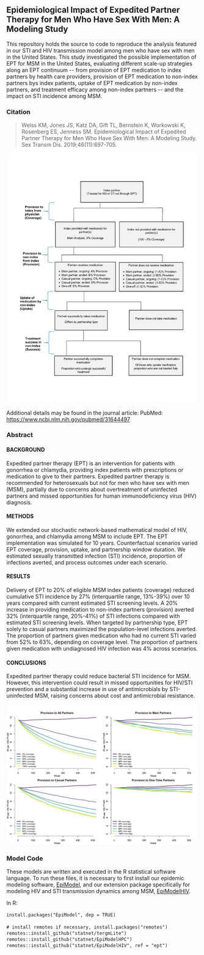 ## Epidemiological Impact of Expedited Partner Therapy for Men Who Have Sex With Men: A Modeling Study

This repository holds the source to code to reproduce the analysis featured in our STI and HIV transmission model among men who have sex with men in the United States. This study investigated the possible implementation of EPT for MSM in the United States, evaluating different scale-up strategies along an EPT continuum -- from provision of EPT medication to index partners by health care providers, provision of EPT medication to non-index partners bys index patients, uptake of EPT medication by non-index partners, and treatment efficacy among non-index partners -- and the impact on STI incidence among MSM.

### Citation

> Weiss KM, Jones JS, Katz DA, Gift TL, Bernstein K, Workowski K, Rosenberg ES, Jenness SM. Epidemiological Impact of Expedited Partner Therapy for Men Who Have Sex With Men: A Modeling Study. Sex Transm Dis. 2019;46(11):697-705.

<img src="https://github.com/EpiModel/EPT/raw/master/analysis/Fig1.png">

Additional details may be found in the journal article:
PubMed: https://www.ncbi.nlm.nih.gov/pubmed/31644497

### Abstract

#### BACKGROUND
Expedited partner therapy (EPT) is an intervention for patients with gonorrhea or chlamydia, providing index patients with prescriptions or medication to give to their partners. Expedited partner therapy is recommended for heterosexuals but not for men who have sex with men (MSM), partially due to concerns about overtreatment of uninfected partners and missed opportunities for human immunodeficiency virus (HIV) diagnosis.

#### METHODS
We extended our stochastic network-based mathematical model of HIV, gonorrhea, and chlamydia among MSM to include EPT. The EPT implementation was simulated for 10 years. Counterfactual scenarios varied EPT coverage, provision, uptake, and partnership window duration. We estimated sexually transmitted infection (STI) incidence, proportion of infections averted, and process outcomes under each scenario.

#### RESULTS
Delivery of EPT to 20% of eligible MSM index patients (coverage) reduced cumulative STI incidence by 27% (interquartile range, 13%-39%) over 10 years compared with current estimated STI screening levels. A 20% increase in providing medication to non-index partners (provision) averted 32% (interquartile range, 20%-41%) of STI infections compared with estimated STI screening levels. When targeted by partnership type, EPT solely to casual partners maximized the population-level infections averted. The proportion of partners given medication who had no current STI varied from 52% to 63%, depending on coverage level. The proportion of partners given medication with undiagnosed HIV infection was 4% across scenarios.

#### CONCLUSIONS
Expedited partner therapy could reduce bacterial STI incidence for MSM. However, this intervention could result in missed opportunities for HIV/STI prevention and a substantial increase in use of antimicrobials by STI-uninfected MSM, raising concerns about cost and antimicrobial resistance.

<img src="https://github.com/EpiModel/EPT/raw/master/analysis/Fig2.png">

### Model Code

These models are written and executed in the R statistical software language. To run these files, it is necessary to first install our epidemic modeling software, [EpiModel](http://epimodel.org/), and our extension package specifically for modeling HIV and STI transmission dynamics among MSM, [EpiModelHIV](http://github.com/statnet/EpiModelHIV).

In R:
```
install.packages("EpiModel", dep = TRUE)

# install remotes if necessary, install.packages("remotes")
remotes::install_github("statnet/tergmLite")
remotes::install_github("statnet/EpiModelHPC")
remotes::install_github("statnet/EpiModelHIV", ref = "ept")
```

